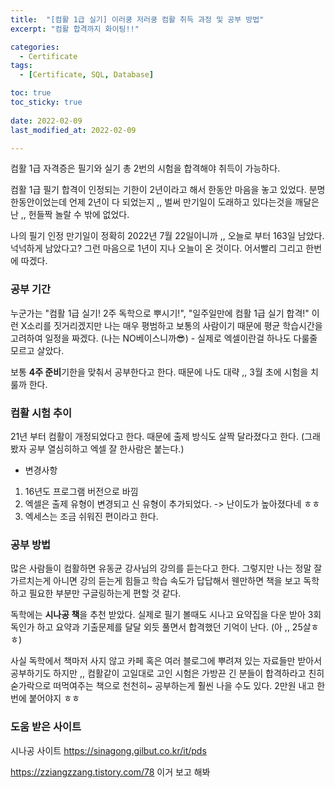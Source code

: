 ```yaml
---
title:  "[컴활 1급 실기] 이러쿵 저러쿵 컴활 취득 과정 및 공부 방법" 
excerpt: "컴활 합격까지 화이팅!!"

categories:
  - Certificate
tags:
  - [Certificate, SQL, Database]

toc: true
toc_sticky: true
 
date: 2022-02-09
last_modified_at: 2022-02-09

---
```


컴활 1급 자격증은 필기와 실기 총 2번의 시험을 합격해야 취득이 가능하다. 

컴활 1급 필기 합격이 인정되는 기한이 2년이라고 해서 한동안 마음을 놓고 있었다. 분명 한동안이었는데 언제 2년이 다 되었는지 ,, 
벌써 만기일이 도래하고 있다는것을 깨달은 난 ,, 헌들짝 놀랄 수 밖에 없었다. 

나의 필기 인정 만기일이 정확히 2022년 7월 22일이니까 ,, 오늘로 부터 163일 남았다. 넉넉하게 남았다고? 그런 마음으로 1년이 지나 오늘이 온 것이다. 어서빨리 그리고 한번에 따겠다. 

### 공부 기간

누군가는 "컴활 1급 실기! 2주 독학으로 뿌시기!", "일주일만에 컴활 1급 실기 합격!" 이런 X소리를 짓거리겠지만 나는 매우 평범하고 보통의 사람이기 때문에 평균 학습시간을 고려하여 일정을 짜겠다. (나는 NO베이스니까😎) - 실제로 엑셀이란걸 하나도 다룰줄 모르고 살았다.

보통 **4주 준비**기한을 맞춰서 공부한다고 한다. 때문에 나도 대략 ,, 3월 초에 시험을 치룰까 한다. 

### 컴활 시험 추이

21년 부터 컴활이 개정되었다고 한다. 때문에 출제 방식도 살짝 달라졌다고 한다. (그래 봤자 공부 열심히하고 엑셀 잘 한사람은 붙는다.)

* 변경사항

1) 16년도 프로그램 버전으로 바낌
2) 엑셀은 출제 유형이 변경되고 신 유형이 추가되었다. -> 난이도가 높아졌다네 ㅎㅎ 
3) 엑세스는 조금 쉬워진 편이라고 한다. 

### 공부 방법

많은 사람들이 컴활하면 유동균 강사님의 강의를 듣는다고 한다. 그렇지만 나는 정말 잘 가르치는게 아니면 강의 듣는게 힘들고 학습 속도가 답답해서 웬만하면 책을 보고 독학하고 필요한 부분만 구글링하는게 편할 것 같다. 

독학에는 **시나공 책**을 추천 받았다. 실제로 필기 볼때도 시나고 요약집을 다운 받아 3회독인가 하고 요약과 기출문제를 달달 외듯 풀면서 합격했던 기억이 난다. (아 ,, 25살ㅎㅎ)

사실 독학에서 책마저 사지 않고 카페 혹은 여러 블로그에 뿌려져 있는 자료들만 받아서 공부하기도 하지만 ,, 컴활같이 고일대로 고인 시험은 가방끈 긴 분들이 합격하라고 친히 숟가락으로 떠먹여주는 책으로 천천히~ 공부하는게 훨씬 나을 수도 있다. 2만원 내고 한번에 붙어야지 ㅎㅎ

### 도움 받은 사이트

시나공 사이트 
https://sinagong.gilbut.co.kr/it/pds



https://zziangzzang.tistory.com/78 이거 보고 해봐